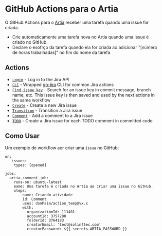 # GitHub Actions para o Artia

O GitHub Actions para o [Artia](https://github.com/donPain/artia-github-issue-gera-atividade/tree/master) receber uma tarefa quando uma issue for criada.

- Crie automaticamente uma tarefa nova no Artia quando uma issue é criado no GitHub.
- Declare o esofrço da tarefa quando ela for criada ao adicionar "[número de horas trabalhadas]" no fim do nome da tarefa

## Actions

- [`Login`](https://github.com/marketplace/actions/jira-login) - Log in to the Jira API
- [`CLI`](https://github.com/marketplace/actions/setup-jira) - Wrapped [go-jira](https://github.com/Netflix-Skunkworks/go-jira) CLI for common Jira actions
- [`Find issue key`](https://github.com/marketplace/actions/jira-find-issue-key) - Search for an issue key in commit message, branch name, etc. This issue key is then saved and used by the next actions in the same workflow
- [`Create`](https://github.com/marketplace/actions/jira-create-issue) - Create a new Jira issue
- [`Transition`](https://github.com/marketplace/actions/jira-issue-transition) - Transition a Jira issue
- [`Comment`](https://github.com/marketplace/actions/jira-add-comment) - Add a comment to a Jira issue
- [`TODO`](https://github.com/marketplace/actions/jira-issue-from-todo) - Create a Jira issue for each TODO comment in committed code

## Como Usar
Um exemplo de workflow aor criar uma `issue` no GitHub:

```
on: 
   issues:
    types: [opened]

jobs:
  artia_comment_job:
    runs-on: ubuntu-latest
    name: Uma tarefa é criada no Artia ao criar uma issue no GitHub.
    steps:
      - name: Criando atividade
        id: Comment
        uses: donPain/action_temp@vx.x
        with: 
          organizationId: 111401
          accountId: 3757280
          folderId: 3764183
          creatorEmail: 'test@solinftec.com'
          creatorPassword: ${{ secrets.ARTIA_PASSWORD }}
```
